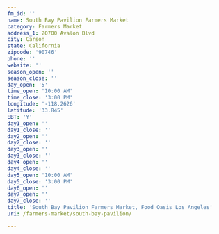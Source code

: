 ```yaml
---
fm_id: ''
name: South Bay Pavilion Farmers Market
category: Farmers Market
address_1: 20700 Avalon Blvd
city: Carson
state: California
zipcode: '90746'
phone: ''
website: ''
season_open: ''
season_close: ''
day_open: '5'
time_open: '10:00 AM'
time_close: '3:00 PM'
longitude: '-118.2626'
latitude: '33.845'
EBT: 'Y'
day1_open: ''
day1_close: ''
day2_open: ''
day2_close: ''
day3_open: ''
day3_close: ''
day4_open: ''
day4_close: ''
day5_open: '10:00 AM'
day5_close: '3:00 PM'
day6_open: ''
day7_open: ''
day7_close: ''
title: 'South Bay Pavilion Farmers Market, Food Oasis Los Angeles'
uri: /farmers-market/south-bay-pavilion/

---
```

